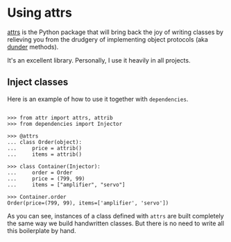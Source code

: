 # Using attrs

[attrs](http://www.attrs.org/) is the Python package that will bring
back the joy of writing classes by relieving you from the drudgery of
implementing object protocols (aka
[dunder](https://nedbatchelder.com/blog/200605/dunder.html) methods).

It's an excellent library. Personally, I use it heavily in all projects.

## Inject classes

Here is an example of how to use it together with `dependencies`.

```pycon

>>> from attr import attrs, attrib
>>> from dependencies import Injector

>>> @attrs
... class Order(object):
...     price = attrib()
...     items = attrib()

>>> class Container(Injector):
...     order = Order
...     price = (799, 99)
...     items = ["amplifier", "servo"]

>>> Container.order
Order(price=(799, 99), items=['amplifier', 'servo'])

```

As you can see, instances of a class defined with `attrs` are built
completely the same way we build handwritten classes. But there is no
need to write all this boilerplate by hand.
